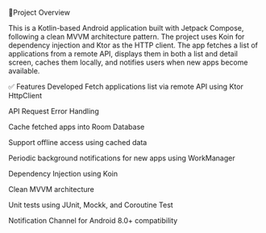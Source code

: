 📱Project Overview

This is a Kotlin-based Android application built with Jetpack Compose, following a clean MVVM architecture pattern. The project uses Koin for dependency injection and Ktor as the HTTP client. The app fetches a list of applications from a remote API, displays them in both a list and detail screen, caches them locally, and notifies users when new apps become available.

✅ Features Developed Fetch applications list via remote API using Ktor HttpClient

API Request Error Handling

Cache fetched apps into Room Database

Support offline access using cached data

Periodic background notifications for new apps using WorkManager

Dependency Injection using Koin

Clean MVVM architecture

Unit tests using JUnit, Mockk, and Coroutine Test

Notification Channel for Android 8.0+ compatibility